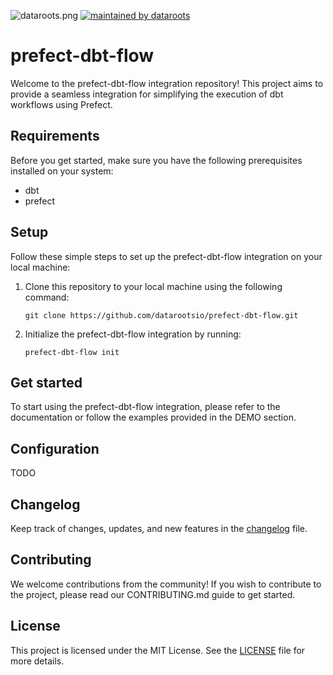 ![dataroots.png](https://dataroots.io/assets/logo/logo-rainbow.png)
[![maintained by dataroots](https://img.shields.io/badge/maintained%20by-dataroots-%2300b189)](https://dataroots.io)

# prefect-dbt-flow
Welcome to the prefect-dbt-flow integration repository! This project aims to provide a seamless integration for simplifying the execution of dbt workflows using Prefect.

## Requirements
Before you get started, make sure you have the following prerequisites installed on your system:
* dbt
* prefect

## Setup
Follow these simple steps to set up the prefect-dbt-flow integration on your local machine:
1. Clone this repository to your local machine using the following command:
    ```
    git clone https://github.com/datarootsio/prefect-dbt-flow.git
    ```

2. Initialize the prefect-dbt-flow integration by running: 
    ```
    prefect-dbt-flow init
    ```

## Get started
To start using the prefect-dbt-flow integration, please refer to the documentation or follow the examples provided in the DEMO section.

## Configuration

TODO

## Changelog
Keep track of changes, updates, and new features in the [changelog](changelog) file.

## Contributing
We welcome contributions from the community! If you wish to contribute to the project, please read our CONTRIBUTING.md guide to get started.

## License
This project is licensed under the MIT License. See the [LICENSE](LICENSE) file for more details.
